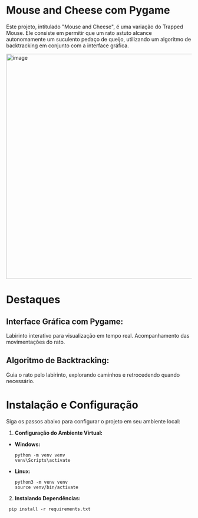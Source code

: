 # Mouse and Cheese com Pygame

Este projeto, intitulado "Mouse and Cheese", é uma variação do Trapped Mouse. Ele consiste em permitir que um rato astuto alcance autonomamente um suculento pedaço de queijo, utilizando um algoritmo de backtracking em conjunto com a interface gráfica.

<img width="609" alt="image" src="https://github.com/lukeoliveira1/mouse-and-cheese/assets/105166358/2efaf4e2-88e7-4559-8684-127cb6a4b6d7">

# Destaques

## Interface Gráfica com Pygame:

Labirinto interativo para visualização em tempo real.
Acompanhamento das movimentações do rato.

## Algoritmo de Backtracking:

Guia o rato pelo labirinto, explorando caminhos e retrocedendo quando necessário.

# Instalação e Configuração

Siga os passos abaixo para configurar o projeto em seu ambiente local:


1. **Configuração do Ambiente Virtual:**

- **Windows:**
  ```
  python -m venv venv
  venv\Scripts\activate
  ```

- **Linux:**
  ```
  python3 -m venv venv
  source venv/bin/activate
  ```

2. **Instalando Dependências:**
  ```
   pip install -r requirements.txt
  ```

